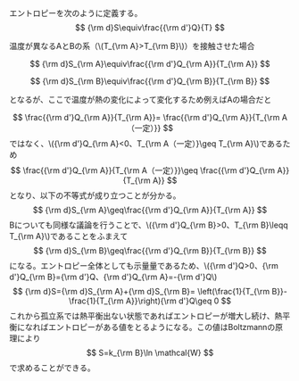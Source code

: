 
エントロピーを次のように定義する。
$$
    {\rm d}S\equiv\frac{{\rm d'}Q}{T}
$$

温度が異なるAとBの系（\\(T_{\rm A}>T_{\rm B}\\)）を接触させた場合

$$
    {\rm d}S_{\rm A}\equiv\frac{{\rm d'}Q_{\rm A}}{T_{\rm A}}
$$

$$
    {\rm d}S_{\rm B}\equiv\frac{{\rm d'}Q_{\rm B}}{T_{\rm B}}
$$

となるが、ここで温度が熱の変化によって変化するため例えばAの場合だと

$$
    \frac{{\rm d'}Q_{\rm A}}{T_{\rm A}}=
    \frac{{\rm d'}Q_{\rm A}}{T_{\rm A（一定）}}
$$
ではなく、\\({\rm d'}Q_{\rm A}<0、T_{\rm A（一定）}\geq T_{\rm A}\\)であるため
$$
    \frac{{\rm d'}Q_{\rm A}}{T_{\rm A（一定）}}\geq
    \frac{{\rm d'}Q_{\rm A}}{T_{\rm A}}
$$
となり、以下の不等式が成り立つことが分かる。
$$
    {\rm d}S_{\rm A}\geq\frac{{\rm d'}Q_{\rm A}}{T_{\rm A}}
$$
Bについても同様な議論を行うことで、\\({\rm d'}Q_{\rm B}>0、T_{\rm B}\leqq T_{\rm A}\\)であることをふまえて
$$
    {\rm d}S_{\rm B}\geq\frac{{\rm d'}Q_{\rm B}}{T_{\rm B}}
$$
になる。エントロピー全体としても示量量であるため、\\({\rm d'}Q>0、{\rm d'}Q_{\rm B}={\rm d'}Q、{\rm d'}Q_{\rm A}=-{\rm d'}Q\\)
$$
    {\rm d}S={\rm d}S_{\rm A}+{\rm d}S_{\rm B}=
    \left(\frac{1}{T_{\rm B}}-\frac{1}{T_{\rm A}}\right){\rm d'}Q\geq 0
$$
これから孤立系では熱平衡出ない状態であればエントロピーが増大し続け、熱平衡になればエントロピーがある値をとるようになる。この値はBoltzmannの原理により
$$
    S=k_{\rm B}\ln \mathcal{W}
$$
で求めることができる。
